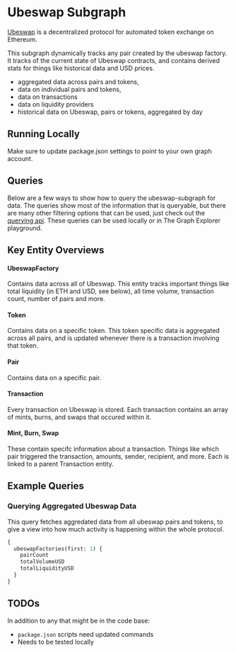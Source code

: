 # Ubeswap Subgraph

[Ubeswap](https://ubeswap.org/) is a decentralized protocol for automated token exchange on Ethereum.

This subgraph dynamically tracks any pair created by the ubeswap factory. It tracks of the current state of Ubeswap contracts, and contains derived stats for things like historical data and USD prices.

- aggregated data across pairs and tokens,
- data on individual pairs and tokens,
- data on transactions
- data on liquidity providers
- historical data on Ubeswap, pairs or tokens, aggregated by day

## Running Locally

Make sure to update package.json settings to point to your own graph account.

## Queries

Below are a few ways to show how to query the ubeswap-subgraph for data. The queries show most of the information that is queryable, but there are many other filtering options that can be used, just check out the [querying api](https://thegraph.com/docs/graphql-api). These queries can be used locally or in The Graph Explorer playground.

## Key Entity Overviews

#### UbeswapFactory

Contains data across all of Ubeswap. This entity tracks important things like total liquidity (in ETH and USD, see below), all time volume, transaction count, number of pairs and more.

#### Token

Contains data on a specific token. This token specific data is aggregated across all pairs, and is updated whenever there is a transaction involving that token.

#### Pair

Contains data on a specific pair.

#### Transaction

Every transaction on Ubeswap is stored. Each transaction contains an array of mints, burns, and swaps that occured within it.

#### Mint, Burn, Swap

These contain specifc information about a transaction. Things like which pair triggered the transaction, amounts, sender, recipient, and more. Each is linked to a parent Transaction entity.

## Example Queries

### Querying Aggregated Ubeswap Data

This query fetches aggredated data from all ubeswap pairs and tokens, to give a view into how much activity is happening within the whole protocol.

```graphql
{
  ubeswapFactories(first: 1) {
    pairCount
    totalVolumeUSD
    totalLiquidityUSD
  }
}
```

## TODOs
In addition to any that might be in the code base:
  - `package.json` scripts need updated commands
  - Needs to be tested locally
